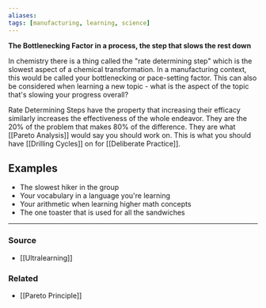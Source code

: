 ```yaml
---
aliases: 
tags: [manufacturing, learning, science]
---
```

**The Bottlenecking Factor in a process, the step that slows the rest down**

In chemistry there is a thing called the "rate determining step" which is the slowest aspect of a chemical transformation. In a manufacturing context, this would be called your bottlenecking or pace-setting factor. This can also be considered when learning a new topic - what is the aspect of the topic that's slowing your progress overall?

Rate Determining Steps have the property that increasing their efficacy similarly increases the effectiveness of the whole endeavor. They are the 20% of the problem that makes 80% of the difference. They are what [[Pareto Analysis]] would say you should work on. This is what you should have [[Drilling Cycles]] on for [[Deliberate Practice]].

## Examples
- The slowest hiker in the group
- Your vocabulary in a language you're learning
- Your arithmetic when learning higher math concepts
- The one toaster that is used for all the sandwiches

---
### Source
- [[Ultralearning]]

### Related
- [[Pareto Principle]]
 